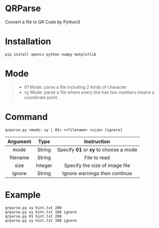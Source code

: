 # QRParse
Convert a file to QR Code by Python3
# Installation
```
pip install opencv-python numpy matplotlib
```
# Mode
> * 01 Mode: parse a file including 2 kinds of character
> * xy Mode: parse a file where every line has two numbers means a coordinate point.

# Command
```
qrparse.py <mode: xy | 01> <<filename> <size> [ignore]
```
| Argument   | Type      |  Instruction                              |
| :--------: | :-----:   | :---------------------------------------: |
| mode       | String    | Specify **01** or **xy** to choose a mode |
| filename   | String    | File to read                              |
| size       | Integer   | Specify the size of image file            |
| ignore     | String    | Ignore warnings then continue             |

# Example
```
qrparse.py xy hint.txt 280
qrparse.py xy hint.txt 100 ignore
qrparse.py 01 hint.txt 280
qrparse.py xy hint.txt 100 ignore
```
